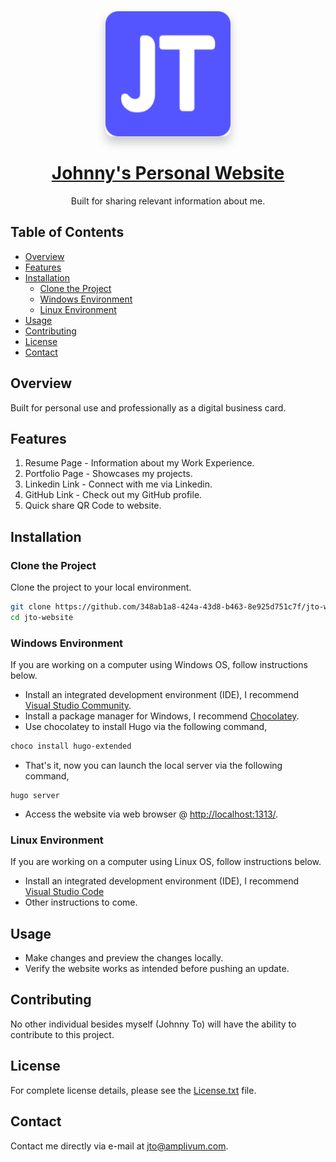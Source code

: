 <div align="center">
  <a href="https://jto.dev">
    <img src="static/favicon/android-chrome-192x192.png"
         alt="Johnny To" 
         width="200"
         style="box-shadow: 0px 10px 15px rgba(0, 0, 0, 0.2); border-radius: 12px;">
  </a>
  <a href="https://jto.dev">
    <h1>Johnny's Personal Website</h1>
  </a>
  <p>Built for sharing relevant information about me.</p>
</div>

## Table of Contents

- [Overview](#overview)
- [Features](#features)
- [Installation](#installation)
	- [Clone the Project](#clone-the-project)
	- [Windows Environment](#windows-environment)
	- [Linux Environment](#linux-environment)
- [Usage](#usage)
- [Contributing](#contributing)
- [License](#license)
- [Contact](#contact)

## Overview

Built for personal use and professionally as a digital business card.

## Features

1. Resume Page - Information about my Work Experience.
2. Portfolio Page - Showcases my projects.
3. Linkedin Link - Connect with me via Linkedin.
4. GitHub Link - Check out my GitHub profile.
5. Quick share QR Code to website.

## Installation

### Clone the Project

Clone the project to your local environment.

```bash
git clone https://github.com/348ab1a8-424a-43d8-b463-8e925d751c7f/jto-website.git
cd jto-website
```

### Windows Environment
If you are working on a computer using Windows OS, follow instructions below.

- Install an integrated development environment (IDE), I recommend [Visual Studio Community](https://visualstudio.microsoft.com/vs/).
- Install a package manager for Windows, I recommend [Chocolatey](https://chocolatey.org/).
- Use chocolatey to install Hugo via the following command,

``` powershell
choco install hugo-extended
```

- That's it, now you can launch the local server via the following command,

```
hugo server
```

- Access the website via web browser @ [http://localhost:1313/](http://localhost:1313/).

### Linux Environment
If you are working on a computer using Linux OS, follow instructions below.

- Install an integrated development environment (IDE), I recommend [Visual Studio Code](https://code.visualstudio.com/)
- Other instructions to come.


## Usage

- Make changes and preview the changes locally.
- Verify the website works as intended before pushing an update.

## Contributing

No other individual besides myself (Johnny To) will have the ability to contribute to this project.

## License

For complete license details, please see the [License.txt](License.txt) file.

## Contact

Contact me directly via e-mail at [jto@amplivum.com](mailto:jto@amplivum.com?subject=Hello%20from%20GitHub).